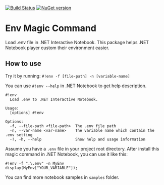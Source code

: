 [![Build Status](https://app.travis-ci.com/poychang/DotNetNotebook.EnvMagicCommand.svg?branch=main)](https://app.travis-ci.com/github/poychang/DotNetNotebook.EnvMagicCommand)
[![NuGet version](https://badge.fury.io/nu/DotNetNotebook.EnvMagicCommand.svg)](https://badge.fury.io/nu/DotNetNotebook.EnvMagicCommand)

# Env Magic Command

Load .env file in .NET Interactive Notebook. This package helps .NET Notebook player custom their environment easier.

## How to use

Try it by running: `#!env -f [file-path] -n [variable-name]`

You can use `#!env --help` in .NET Notebook to get help description.

```
#!env
  Load .env to .NET Interactive Notebook.

Usage:
  [options] #!env

Options:
  -f, --file-path <file-path>  The .env file path
  -n, --var-name <var-name>    The variable name which contain the .env setting
  -?, -h, --help               Show help and usage information
```

Assume you have a `.env` file in your project root directory. After install this magic command in .NET Notebook, you can use it like this:

```
#!env -f ".\.env" -n MyEnv
display(MyEnv["YOUR_VARIABLE"]);
```

You can find more notebook samples in `samples` folder.
